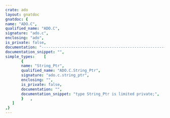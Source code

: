 ```yaml
---
crate: ado
layout: gnatdoc
gnatdoc: {
name: "ADO.C",
qualified_name: "ADO.C",
signature: "ado.c",
enclosing: "ado",
is_private: false,
documentation: "---------------------------------------------------------------------\n  ado-c -- Support for driver implementation\n  Copyright (C) 2009, 2010, 2011, 2012, 2018, 2022 Stephane Carrez\n  Written by Stephane Carrez (Stephane.Carrez@gmail.com)\n\n  Licensed under the Apache License, Version 2.0 (the \"License\");\n  you may not use this file except in compliance with the License.\n  You may obtain a copy of the License at\n\n      http://www.apache.org/licenses/LICENSE-2.0\n\n  Unless required by applicable law or agreed to in writing, software\n  distributed under the License is distributed on an \"AS IS\" BASIS,\n  WITHOUT WARRANTIES OR CONDITIONS OF ANY KIND, either express or implied.\n  See the License for the specific language governing permissions and\n  limitations under the License.\n---------------------------------------------------------------------",
documentation_snippet: "",
simple_types:    [
       {
       name: "String_Ptr",
       qualified_name: "ADO.C.String_Ptr",
       signature: "ado.c.string_ptr",
       enclosing: "",
       is_private: false,
       documentation: "",
       documentation_snippet: "type String_Ptr is limited private;",
       }   ,
   ]
,}
---
```

